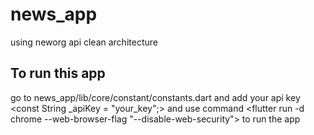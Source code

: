 # news_app 
using neworg api 
clean architecture

## To run this app
go to news_app/lib/core/constant/constants.dart
and add your api key <const String _apiKey = "your_key";>
and use command <flutter run -d chrome --web-browser-flag "--disable-web-security"> to run the app
